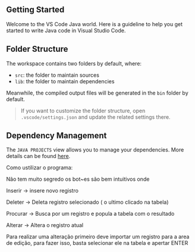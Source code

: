 ## Getting Started

Welcome to the VS Code Java world. Here is a guideline to help you get started to write Java code in Visual Studio Code.

## Folder Structure

The workspace contains two folders by default, where:

- `src`: the folder to maintain sources
- `lib`: the folder to maintain dependencies

Meanwhile, the compiled output files will be generated in the `bin` folder by default.

> If you want to customize the folder structure, open `.vscode/settings.json` and update the related settings there.

## Dependency Management

The `JAVA PROJECTS` view allows you to manage your dependencies. More details can be found [here](https://github.com/microsoft/vscode-java-dependency#manage-dependencies).

Como ustilizar o programa:

Não tem muito segredo os bot~es são bem intuitivos onde


Inserir -> insere novo registro

Deleter -> Deleta registro selecionado ( o ultimo clicado na tabela)

Procurar -> Busca por um registro e popula a tabela com o resultado

Alterar -> Altera o registro atual

Para realizar uma alteração primeiro deve importar um registro para a area de edição, para fazer isso, basta selecionar ele na tabela e apertar ENTER

